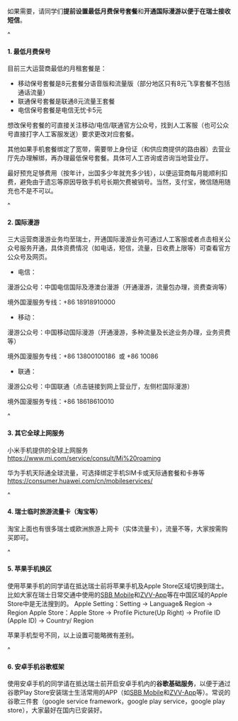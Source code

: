 如果需要，请同学们**提前设置最低月费保号套餐**和**开通国际漫游以便于在瑞士接收短信**。

^

#### **1. 最低月费保号**

目前三大运营商最低的月租套餐是：

* 移动保号套餐是8元套餐分语音版和流量版（部分地区只有8元飞享套餐不包括通话流量）
* 联通保号套餐是联通8元流量王套餐&#x20;
* 电信保号套餐是电信无忧卡5元

想改保号套餐的可直接关注移动/电信/联通官方公众号，找到人工客服（也可公众号直接打字人工客服发送）要求更改对应套餐。

其他如果手机套餐绑定了宽带，需要带上身份证（和供应商提供的路由器）去营业厅先办理解绑，再办理最低保号套餐。具体可人工咨询或咨询当地营业厅。

最好预充足够费用（按年计，出国多少年就充多少钱），以便运营商每月能顺利扣费，避免由于遗忘等原因导致手机号长期欠费被销号。当然，支付宝，微信随用随充也不是不可以。

^

#### **2. 国际漫游**

三大运营商漫游业务均至瑞士，开通国际漫游业务可通过人工客服或者点击相关公众号服务开通，具体资费情况（如电话，短信，流量，日收费上限等）可查看官方公众号及网页。

* 电信：

漫游公众号：中国电信国际及港澳台漫游（开通漫游，流量包办理，资费查询等）

境外国漫服务专线：+86 18918910000

* 移动：

漫游公众号：中国移动国际漫游（开通漫游，多种流量及长途业务办理，业务资费等）

境外国漫服务专线：+86 13800100186  或 +86 10086

* 联通：

漫游公众号：中国联通（点击链接到网上营业厅，左侧栏国际漫游）

境外国漫服务专线：+86 18618610010

^

#### **3. 其它全球上网服务**

小米手机提供的全球上网服务 <https://www.mi.com/service/consult/Mi%20roaming>

华为手机天际通全球流量，可选择绑定手机SIM卡或天际通套餐和卡券等<https://consumer.huawei.com/cn/mobileservices/>

^

#### **4. 瑞士临时旅游流量卡（淘宝等**）

淘宝上面也有很多瑞士或欧洲旅游上网卡（实体流量卡），流量不等，大家按需购买即可。

^

#### **5. 苹果手机换区**

使用苹果手机的同学请在抵达瑞士前将苹果手机及Apple Store区域切换到瑞士。比如大家在瑞士日常交通中使用的[SBB Mobile](https://www.sbb.ch/de/fahrplan/mobile-fahrplaene/sbb-mobile.html)和[ZVV-App](https://www.zvv.ch/zvv/de/service/apps/zvv-app.html)等在中国区域的Apple Store中是无法搜到的。
Apple Setting：Setting -> Language& Region -> Region Apple Store：Apple Store -> Profile Picture(Up Right) -> Profile ID (Apple ID) -> Country/ Region&#x20;

苹果手机型号不同，以上设置可能略微有差别。

^

#### **6. 安卓手机谷歌框架**

使用安卓手机的同学请在抵达瑞士前开启安卓手机内的**谷歌基础服务**，以便于通过谷歌Play Store安装瑞士生活常用的APP（如[SBB Mobile](https://www.sbb.ch/de/fahrplan/mobile-fahrplaene/sbb-mobile.html)和[ZVV-App](https://www.zvv.ch/zvv/de/service/apps/zvv-app.html)等）。常说的谷歌三件套（google service framework，google play service，google play store），大家最好在国内已安装好。
